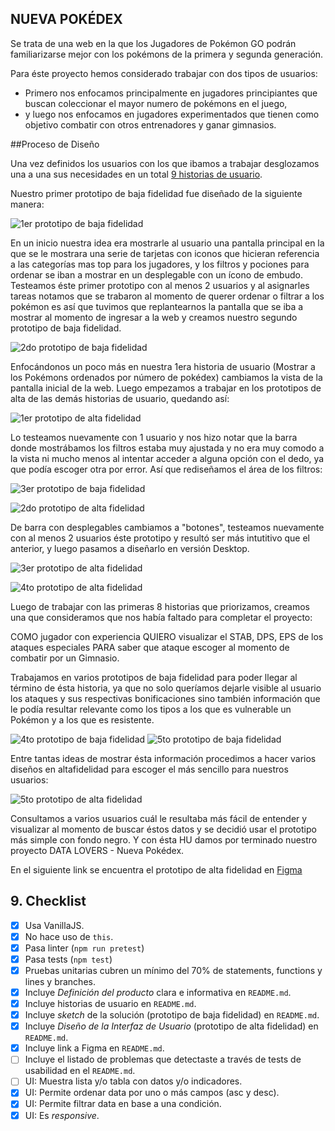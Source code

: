 ## NUEVA POKÉDEX

Se trata de una web en la que los Jugadores de Pokémon GO podrán familiarizarse mejor con los pokémons de la primera y segunda generación.

Para éste proyecto hemos considerado trabajar con dos tipos de usuarios:
- Primero nos enfocamos principalmente en jugadores principiantes que buscan coleccionar el mayor numero de pokémons en el juego,
- y luego nos enfocamos en jugadores experimentados que tienen como objetivo combatir con otros entrenadores y ganar gimnasios.

##Proceso de Diseño

Una vez definidos los usuarios con los que ibamos a trabajar desglozamos una a una sus necesidades en un total [9 historias de usuario](https://trello.com/b/d4r6cbB8/data-lovers).

Nuestro primer prototipo de baja fidelidad fue diseñado de la siguiente manera:

![1er prototipo de baja fidelidad](./img_readme/HU.png)

En un inicio nuestra idea era mostrarle al usuario una pantalla principal en la que se le mostrara una serie de tarjetas con iconos que hicieran referencia a las categorías mas top para los jugadores, y los filtros y pociones para ordenar se iban a mostrar en un desplegable con un ícono de embudo.
Testeamos éste primer prototipo con al menos 2 usuarios y al asignarles tareas notamos que se trabaron al momento de querer ordenar o filtrar a los pokémon es así que tuvimos que replantearnos la pantalla que se iba a mostrar al momento de ingresar a la web y creamos nuestro segundo prototipo de baja fidelidad.

![2do prototipo de baja fidelidad](./img_readme/HU-1.png)

Enfocándonos un poco más en nuestra 1era historia de usuario (Mostrar a los Pokémons ordenados por número de pokédex)  cambiamos la vista de la pantalla inicial de la web.
Luego empezamos a trabajar en los prototipos de alta de las demás historias de usuario, quedando así:

![1er prototipo de alta fidelidad](./img_readme/prototipo1.png)

Lo testeamos nuevamente con 1 usuario y nos hizo notar que la barra donde mostrábamos los filtros estaba muy ajustada y no era muy comodo a la vista ni mucho menos al intentar acceder a alguna opción con el dedo, ya que podía escoger otra por error. Así que rediseñamos el área de los filtros:

![3er prototipo de baja fidelidad](./img_readme/HU-2y3.png)

![2do prototipo de alta fidelidad](./img_readme/prototipo2.png)

 De barra con desplegables cambiamos a "botones", testeamos nuevamente con al menos 2 usuarios éste prototipo y resultó ser más intutitivo que el anterior, y luego pasamos a diseñarlo en versión Desktop.

![3er prototipo de alta fidelidad](./img_readme/prototipo3.png)

![4to prototipo de alta fidelidad](./img_readme/prototipo4.png)

Luego de trabajar con las primeras 8 historias que priorizamos, creamos una que consideramos que nos había faltado para completar el proyecto:

COMO jugador con experiencia
QUIERO visualizar el STAB, DPS, EPS de los ataques especiales
PARA saber que ataque escoger al momento de combatir por un Gimnasio.

Trabajamos en varios prototipos de baja fidelidad para poder llegar al término de ésta historia, ya que no solo queríamos dejarle visible al usuario los ataques y sus respectivas bonificaciones sino también información que le podía resultar relevante como los tipos a los que es vulnerable un Pokémon y a los que es resistente.

![4to prototipo de baja fidelidad](./img_readme/HU-9.1.jpeg)
![5to prototipo de baja fidelidad](./img_readme/HU-9.2.png)

Entre tantas ideas de mostrar ésta información procedimos a hacer varios diseños en altafidelidad para escoger el más sencillo para nuestros usuarios:

![5to prototipo de alta fidelidad](./img_readme/prototipo5.png)

Consultamos a varios usuarios cuál le resultaba más fácil de entender y visualizar al momento de buscar éstos datos y se decidió usar el prototipo más simple con fondo negro. Y con ésta HU damos por terminado nuestro proyecto DATA LOVERS - Nueva Pokédex.

En el siguiente link se encuentra el prototipo de alta fidelidad en [Figma](https://www.figma.com/file/wHKJrtfoKdeg3MppD8o1rK/POKEMON-GO?node-id=0%3A1)


## 9. Checklist

* [x] Usa VanillaJS.
* [x] No hace uso de `this`.
* [x] Pasa linter (`npm run pretest`)
* [x] Pasa tests (`npm test`)
* [x] Pruebas unitarias cubren un mínimo del 70% de statements, functions y
  lines y branches.
* [x] Incluye _Definición del producto_ clara e informativa en `README.md`.
* [x] Incluye historias de usuario en `README.md`.
* [x] Incluye _sketch_ de la solución (prototipo de baja fidelidad) en
  `README.md`.
* [x] Incluye _Diseño de la Interfaz de Usuario_ (prototipo de alta fidelidad)
  en `README.md`.
* [x] Incluye link a Figma en `README.md`.
* [ ] Incluye el listado de problemas que detectaste a través de tests de
  usabilidad en el `README.md`.
* [ ] UI: Muestra lista y/o tabla con datos y/o indicadores.
* [x] UI: Permite ordenar data por uno o más campos (asc y desc).
* [x] UI: Permite filtrar data en base a una condición.
* [x] UI: Es _responsive_.
